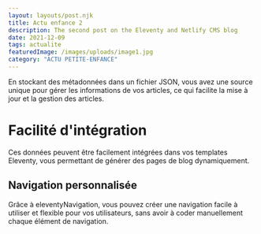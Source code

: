 ```yaml
---
layout: layouts/post.njk
title: Actu enfance 2
description: The second post on the Eleventy and Netlify CMS blog
date: 2021-12-09
tags: actualite
featuredImage: /images/uploads/image1.jpg
category: "ACTU PETITE-ENFANCE"
---
```





En stockant des métadonnées dans un fichier JSON, vous avez une source unique pour gérer les informations de vos articles, ce qui facilite la mise à jour et la gestion des articles.

# Facilité d'intégration

Ces données peuvent être facilement intégrées dans vos templates Eleventy, vous permettant de générer des pages de blog dynamiquement.

## Navigation personnalisée

Grâce à eleventyNavigation, vous pouvez créer une navigation facile à utiliser et flexible pour vos utilisateurs, sans avoir à coder manuellement chaque élément de navigation.
